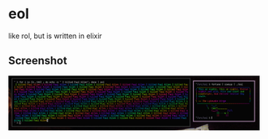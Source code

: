 # eol
like rol, but is written in elixir

## Screenshot
![](https://github.com/toniz4/eol/raw/master/pics/eol.png)
